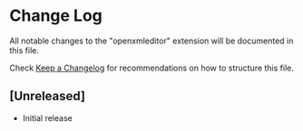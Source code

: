 # Change Log

All notable changes to the "openxmleditor" extension will be documented in this file.

Check [Keep a Changelog](http://keepachangelog.com/) for recommendations on how to structure this file.

## [Unreleased]

- Initial release
